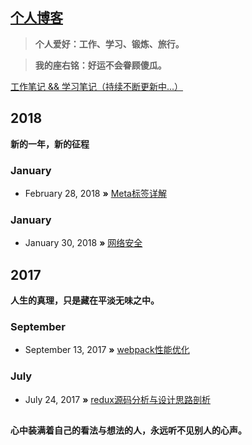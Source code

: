 ## [个人博客](http://wisestcoder.github.io)

> **个人爱好：工作、学习、锻炼、旅行。**

> **我的座右铭：好运不会眷顾傻瓜。**

[工作笔记 && 学习笔记（持续不断更新中...）](https://github.com/wisestcoder/blog/blob/master/study.md)

## 2018
**新的一年，新的征程**

### January

* February 28, 2018 **»** [Meta标签详解](https://github.com/wisestcoder/blog/issues/4)

### January

* January 30, 2018 **»** [网络安全](https://github.com/wisestcoder/blog/issues/3)

## 2017
**人生的真理，只是藏在平淡无味之中。**

### September

* September 13, 2017 **»** [webpack性能优化](https://github.com/wisestcoder/blog/issues/2)

### July

* July 24, 2017 **»** [redux源码分析与设计思路剖析](https://github.com/wisestcoder/blog/issues/1)

##
**心中装满着自己的看法与想法的人，永远听不见别人的心声。**
